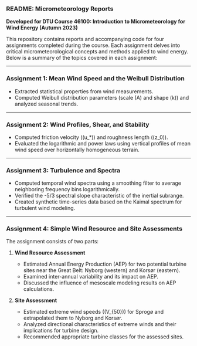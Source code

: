 ### README: Micrometeorology Reports  
**Developed for DTU Course 46100: Introduction to Micrometeorology for Wind Energy (Autumn 2023)**  

This repository contains reports and accompanying code for four assignments completed during the course. Each assignment delves into critical micrometeorological concepts and methods applied to wind energy. Below is a summary of the topics covered in each assignment:  

---

### **Assignment 1: Mean Wind Speed and the Weibull Distribution**  
- Extracted statistical properties from wind measurements.  
- Computed Weibull distribution parameters (scale \(A\) and shape \(k\)) and analyzed seasonal trends.  

---

### **Assignment 2: Wind Profiles, Shear, and Stability**  
- Computed friction velocity (\(u_*\)) and roughness length (\(z_0\)).  
- Evaluated the logarithmic and power laws using vertical profiles of mean wind speed over horizontally homogeneous terrain.  

---

### **Assignment 3: Turbulence and Spectra**  
- Computed temporal wind spectra using a smoothing filter to average neighboring frequency bins logarithmically.  
- Verified the -5/3 spectral slope characteristic of the inertial subrange.  
- Created synthetic time-series data based on the Kaimal spectrum for turbulent wind modeling.  

---

### **Assignment 4: Simple Wind Resource and Site Assessments**  
The assignment consists of two parts:  
1. **Wind Resource Assessment**  
   - Estimated Annual Energy Production (AEP) for two potential turbine sites near the Great Belt: Nyborg (western) and Korsør (eastern).  
   - Examined inter-annual variability and its impact on AEP.  
   - Discussed the influence of mesoscale modeling results on AEP calculations.  

2. **Site Assessment**  
   - Estimated extreme wind speeds (\(V_{50}\)) for Sprogø and extrapolated them to Nyborg and Korsør.  
   - Analyzed directional characteristics of extreme winds and their implications for turbine design.  
   - Recommended appropriate turbine classes for the assessed sites.  

